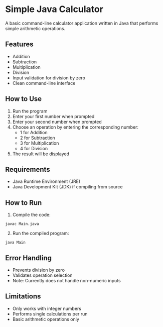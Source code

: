 
# Simple Java Calculator

A basic command-line calculator application written in Java that performs simple arithmetic operations.

## Features
- Addition
- Subtraction 
- Multiplication
- Division
- Input validation for division by zero
- Clean command-line interface

## How to Use
1. Run the program
2. Enter your first number when prompted
3. Enter your second number when prompted
4. Choose an operation by entering the corresponding number:
   - 1 for Addition
   - 2 for Subtraction
   - 3 for Multiplication  
   - 4 for Division
5. The result will be displayed

## Requirements
- Java Runtime Environment (JRE)
- Java Development Kit (JDK) if compiling from source

## How to Run
1. Compile the code:
```
javac Main.java
```
2. Run the compiled program:
```
java Main
```

## Error Handling
- Prevents division by zero
- Validates operation selection
- Note: Currently does not handle non-numeric inputs

## Limitations
- Only works with integer numbers
- Performs single calculations per run
- Basic arithmetic operations only
